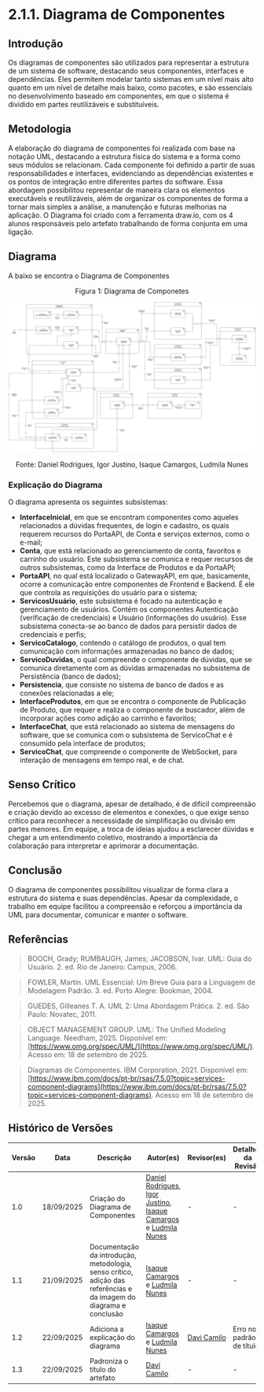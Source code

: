 # 2.1.1. Diagrama de Componentes

## Introdução

Os diagramas de componentes são utilizados para representar a estrutura de um sistema de software, destacando seus componentes, interfaces e dependências. Eles permitem modelar tanto sistemas em um nível mais alto quanto em um nível de detalhe mais baixo, como pacotes, e são essenciais no desenvolvimento baseado em componentes, em que o sistema é dividido em partes reutilizáveis e substituíveis.

## Metodologia 

A elaboração do diagrama de componentes foi realizada com base na notação UML, destacando a estrutura física do sistema e a forma como seus módulos se relacionam. Cada componente foi definido a partir de suas responsabilidades e interfaces, evidenciando as dependências existentes e os pontos de integração entre diferentes partes do software. Essa abordagem possibilitou representar de maneira clara os elementos executáveis e reutilizáveis, além de organizar os componentes de forma a tornar mais simples a análise, a manutenção e futuras melhorias na aplicação.
O Diagrama foi criado com a ferramenta draw.io, com os 4 alunos responsáveis pelo artefato trabalhando de forma conjunta em uma ligação. 


## Diagrama 

A baixo se encontra o Diagrama de Componentes 


<p align="center" style="font-size: 12;">
Figura 1: Diagrama de Componetes
</p>

![diagrama_de_componentes](/../Assets/componentes.png)

<p align="center" style="font-size: 12;">
Fonte: Daniel Rodrigues, Igor Justino, Isaque Camargos, Ludmila Nunes
</p>

### Explicação do Diagrama

O diagrama apresenta os seguintes subsistemas:
- **InterfaceInicial**, em que se encontram componentes como aqueles relacionados a dúvidas frequentes, de login e cadastro, os quais requerem recursos do PortaAPI, de Conta e serviços externos, como o e-mail;
- **Conta**, que está relacionado ao gerenciamento de conta, favoritos e carrinho do usuário. Este subsistema se comunica e requer recursos de outros subsistemas, como da Interface de Produtos e da PortaAPI;
- **PortaAPI**, no qual está localizado o GatewayAPI, em que, basicamente, ocorre a comunicação entre componentes de Frontend e Backend. É ele que controla as requisições do usuário para o sistema;
- **ServicosUsuário**, este subsistema é focado na autenticação e gerenciamento de usuários. Contém os componentes Autenticação (verificação de credenciais) e Usuário (informações do usuário). Esse subsistema conecta-se ao banco de dados para persistir dados de credenciais e perfis;
- **ServicoCatalogo**, contendo o catálogo de produtos, o qual tem comunicação com informações armazenadas no banco de dados;
- **ServicoDuvidas**, o qual compreende o componente de dúvidas, que se comunica diretamente com as dúvidas armazenadas no subsistema de Persistência (banco de dados);
- **Persistencia**, que consiste no sistema de banco de dados e as conexões relacionadas a ele;
- **InterfaceProdutos**, em que se encontra o componente de Publicação de Produto, que requer e realiza o componente de buscador, além de incorporar ações como adição ao carrinho e favoritos;
- **InterfaceChat**, que está relacionado ao sistema de mensagens do software, que se comunica com o subsistema de ServicoChat e é consumido pela interface de produtos;
- **ServicoChat**, que compreende o componente de WebSocket, para interação de mensagens em tempo real, e de chat.


## Senso Crítico

Percebemos que o diagrama, apesar de detalhado, é de difícil compreensão e criação devido ao excesso de elementos e conexões, o que exige senso crítico para reconhecer a necessidade de simplificação ou divisão em partes menores. Em equipe, a troca de ideias ajudou a esclarecer dúvidas e chegar a um entendimento coletivo, mostrando a importância da colaboração para interpretar e aprimorar a documentação.

## Conclusão 

O diagrama de componentes possibilitou visualizar de forma clara a estrutura do sistema e suas dependências. Apesar da complexidade, o trabalho em equipe facilitou a compreensão e reforçou a importância da UML para documentar, comunicar e manter o software.


## Referências

> BOOCH, Grady; RUMBAUGH, James; JACOBSON, Ivar. UML: Guia do Usuário. 2. ed. Rio de Janeiro: Campus, 2006.

> FOWLER, Martin. UML Essencial: Um Breve Guia para a Linguagem de Modelagem Padrão. 3. ed. Porto Alegre: Bookman, 2004.

> GUEDES, Gilleanes T. A. UML 2: Uma Abordagem Prática. 2. ed. São Paulo: Novatec, 2011.

> OBJECT MANAGEMENT GROUP. UML: The Unified Modeling Language. Needham, 2025. Disponível em: [https://www.omg.org/spec/UML/](https://www.omg.org/spec/UML/). Acesso em: 18 de setembro de 2025.

> Diagramas de Componentes. IBM Corporation, 2021. Disponível em: [https://www.ibm.com/docs/pt-br/rsas/7.5.0?topic=services-component-diagrams](https://www.ibm.com/docs/pt-br/rsas/7.5.0?topic=services-component-diagrams). Acesso em 18 de setembro de 2025.



## Histórico de Versões

| Versão | Data | Descrição | Autor(es) | Revisor(es) | Detalhes da Revisão |
| -- | -- | -- | -- | -- | -- |
| 1.0 | 18/09/2025 | Criação do Diagrama de Componentes |[Daniel Rodrigues](https://github.com/DanielRogs), [Igor Justino](https://github.com/IgorJustino), [Isaque Camargos](https://github.com/isaqzin) e [Ludmila Nunes](https://github.com/ludmilaaysha) | - | -|
| 1.1 | 21/09/2025 | Documentação da introdução, metodologia, senso crítico, adição das referências e da imagem do diagrama e conclusão | [Isaque Camargos](https://github.com/isaqzin) e [Ludmila Nunes](https://github.com/ludmilaaysha) | - | -|
| 1.2 | 22/09/2025 | Adiciona a explicação do diagrama | [Isaque Camargos](https://github.com/isaqzin) e [Ludmila Nunes](https://github.com/ludmilaaysha) | [Davi Camilo](https://github.com/Davicamilo23) | Erro no padrão de título |
| 1.3 | 22/09/2025 | Padroniza o título do artefato | [Davi Camilo](https://github.com/Davicamilo23) | - | -|